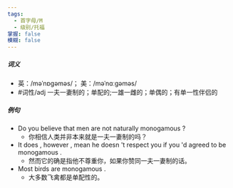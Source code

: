 ```yaml
---
tags:
  - 首字母/M
  - 级别/托福
掌握: false
模糊: false
---
```

##### 词义
- 英：/məˈnɒɡəməs/； 美：/məˈnɑːɡəməs/
- #词性/adj  一夫一妻制的；单配的;一雄一雌的；单偶的；有单一性伴侣的
##### 例句
- Do you believe that men are not naturally monogamous ?
	- 你相信人类并非本来就是一夫一妻制的吗？
- It does , however , mean he doesn 't respect you if you 'd agreed to be monogamous .
	- 然而它的确是指他不尊重你，如果你赞同一夫一妻制的话。
- Most birds are monogamous .
	- 大多数飞禽都是单配性的。

